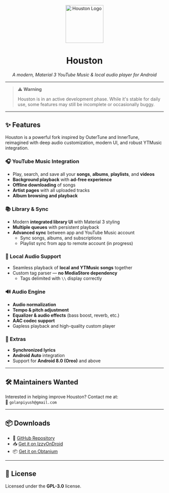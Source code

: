 <p align="center">
  <img src="assets/logo.png" width="120" height="120" alt="Houston Logo"/>
</p>

<h1 align="center">Houston</h1>
<p align="center"><i>A modern, Material 3 YouTube Music & local audio player for Android</i></p>

---

> ⚠️ **Warning**
> 
> Houston is in an active development phase. While it's stable for daily use, some features may still be incomplete or occasionally buggy.

---

## ✨ Features

Houston is a powerful fork inspired by OuterTune and InnerTune, reimagined with deep audio customization, modern UI, and robust YTMusic integration.

### 🎧 YouTube Music Integration
- Play, search, and save all your **songs**, **albums**, **playlists**, and **videos**
- **Background playback** with **ad-free experience**
- **Offline downloading** of songs
- **Artist pages** with all uploaded tracks
- **Album browsing and playback**

### 📚 Library & Sync
- Modern **integrated library UI** with Material 3 styling
- **Multiple queues** with persistent playback
- **Advanced sync** between app and YouTube Music account
  - Sync songs, albums, and subscriptions
  - Playlist sync from app to remote account (in progress)

### 📂 Local Audio Support
- Seamless playback of **local and YTMusic songs** together
- Custom tag parser — **no MediaStore dependency**
  - Tags delimited with `\\` display correctly

### 🔊 Audio Engine
- **Audio normalization**
- **Tempo & pitch adjustment**
- **Equalizer & audio effects** (bass boost, reverb, etc.)
- **AAC codec support**
- Gapless playback and high-quality custom player

### 📝 Extras
- **Synchronized lyrics**
- **Android Auto** integration
- Support for **Android 8.0 (Oreo)** and above

---

## 🛠 Maintainers Wanted

Interested in helping improve Houston? Contact me at:  
📩 `golanpiyush@gmail.com`

---

## 📦 Downloads

- 🔧 [GitHub Repository](https://github.com/yourusername/houston)
- 📥 [Get it on IzzyOnDroid](https://apt.izzysoft.de/fdroid/index/apk/package.name)
- 📦 [Get it on Obtanium](https://github.com/ImranR98/Obtanium)

---

## 📜 License

Licensed under the **GPL-3.0** license.